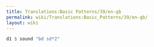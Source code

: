 ```yaml
---
title: Translations:Basic Patterns/39/en-gb
permalink: wiki/Translations:Basic_Patterns/39/en-gb/
layout: wiki
---
```


``` Haskell
d1 $ sound "bd sd*2"
```
